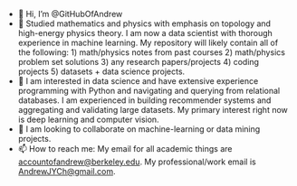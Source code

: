 - 👋 Hi, I’m @GitHubOfAndrew
- 👀 Studied mathematics and physics with emphasis on topology and high-energy physics theory. I am now a data scientist with thorough experience in machine learning.  My repository will likely contain all of the following: 1) math/physics notes from past courses 2) math/physics problem set solutions 3) any research papers/projects 4) coding projects 5) datasets + data science projects.
- 🌱 I am interested in data science and have extensive experience programming with Python and navigating and querying from relational databases. I am experienced in building recommender systems and aggregating and validating large datasets. My primary interest right now is deep learning and computer vision.
- 💞️ I am looking to collaborate on machine-learning or data mining projects.
- 📫 How to reach me: My email for all academic things are accountofandrew@berkeley.edu.  My professional/work email is AndrewJYCh@gmail.com.

<!---
GitHubOfAndrew/GitHubOfAndrew is a ✨ special ✨ repository because its `README.md` (this file) appears on your GitHub profile.
You can click the Preview link to take a look at your changes.
--->

